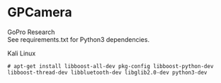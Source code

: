 # GPCamera
GoPro Research <br>
See requirements.txt for Python3 dependencies. 

Kali Linux
```
# apt-get install libboost-all-dev pkg-config libboost-python-dev libboost-thread-dev libbluetooth-dev libglib2.0-dev python3-dev

```
